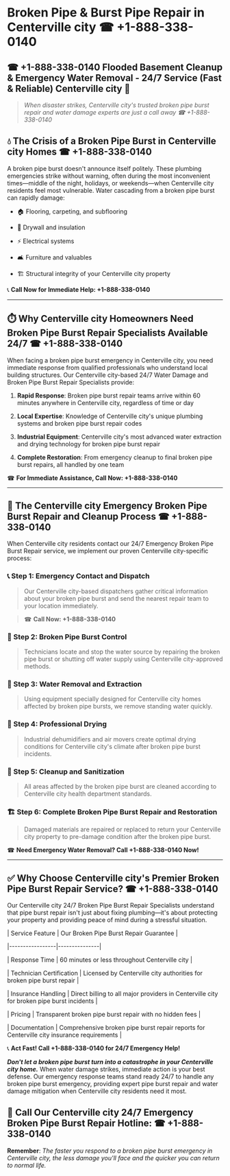 # Broken Pipe & Burst Pipe Repair in Centerville city ☎ +1-888-338-0140  
## ☎ +1-888-338-0140 Flooded Basement Cleanup & Emergency Water Removal - 24/7 Service (Fast & Reliable) Centerville city 🚨  

> *When disaster strikes, Centerville city's trusted broken pipe burst repair and water damage experts are just a call away ☎ +1-888-338-0140*  

## 💧 The Crisis of a Broken Pipe Burst in Centerville city Homes ☎ +1-888-338-0140  

A broken pipe burst doesn't announce itself politely. These plumbing emergencies strike without warning, often during the most inconvenient times—middle of the night, holidays, or weekends—when Centerville city residents feel most vulnerable. Water cascading from a broken pipe burst can rapidly damage:  

* 🏠 Flooring, carpeting, and subflooring  
* 🧱 Drywall and insulation  
* ⚡ Electrical systems  
* 🛋️ Furniture and valuables  
* 🏗️ Structural integrity of your Centerville city property  

📞 **Call Now for Immediate Help: +1-888-338-0140**  

---  

## ⏱️ Why Centerville city Homeowners Need Broken Pipe Burst Repair Specialists Available 24/7 ☎ +1-888-338-0140  

When facing a broken pipe burst emergency in Centerville city, you need immediate response from qualified professionals who understand local building structures. Our Centerville city-based 24/7 Water Damage and Broken Pipe Burst Repair Specialists provide:  

1. **Rapid Response**: Broken pipe burst repair teams arrive within 60 minutes anywhere in Centerville city, regardless of time or day  
2. **Local Expertise**: Knowledge of Centerville city's unique plumbing systems and broken pipe burst repair codes  
3. **Industrial Equipment**: Centerville city's most advanced water extraction and drying technology for broken pipe burst repair  
4. **Complete Restoration**: From emergency cleanup to final broken pipe burst repairs, all handled by one team  

☎ **For Immediate Assistance, Call Now: +1-888-338-0140**  

---  

## 🔧 The Centerville city Emergency Broken Pipe Burst Repair and Cleanup Process ☎ +1-888-338-0140  

When Centerville city residents contact our 24/7 Emergency Broken Pipe Burst Repair service, we implement our proven Centerville city-specific process:  

### 📞 Step 1: Emergency Contact and Dispatch  
> Our Centerville city-based dispatchers gather critical information about your broken pipe burst and send the nearest repair team to your location immediately.  
> ☎ **Call Now: +1-888-338-0140**  

### 🚿 Step 2: Broken Pipe Burst Control  
> Technicians locate and stop the water source by repairing the broken pipe burst or shutting off water supply using Centerville city-approved methods.  

### 🌊 Step 3: Water Removal and Extraction  
> Using equipment specially designed for Centerville city homes affected by broken pipe bursts, we remove standing water quickly.  

### 💨 Step 4: Professional Drying  
> Industrial dehumidifiers and air movers create optimal drying conditions for Centerville city's climate after broken pipe burst incidents.  

### 🧼 Step 5: Cleanup and Sanitization  
> All areas affected by the broken pipe burst are cleaned according to Centerville city health department standards.  

### 🏗️ Step 6: Complete Broken Pipe Burst Repair and Restoration  
> Damaged materials are repaired or replaced to return your Centerville city property to pre-damage condition after the broken pipe burst.  

☎ **Need Emergency Water Removal? Call +1-888-338-0140 Now!**  

---  

## ✅ Why Choose Centerville city's Premier Broken Pipe Burst Repair Service? ☎ +1-888-338-0140  

Our Centerville city 24/7 Broken Pipe Burst Repair Specialists understand that pipe burst repair isn't just about fixing plumbing—it's about protecting your property and providing peace of mind during a stressful situation.  

| Service Feature | Our Broken Pipe Burst Repair Guarantee |  
|-----------------|---------------|  
| Response Time | 60 minutes or less throughout Centerville city |  
| Technician Certification | Licensed by Centerville city authorities for broken pipe burst repair |  
| Insurance Handling | Direct billing to all major providers in Centerville city for broken pipe burst incidents |  
| Pricing | Transparent broken pipe burst repair with no hidden fees |  
| Documentation | Comprehensive broken pipe burst repair reports for Centerville city insurance requirements |  

📞 **Act Fast! Call +1-888-338-0140 for 24/7 Emergency Help!**  

***Don't let a broken pipe burst turn into a catastrophe in your Centerville city home.*** When water damage strikes, immediate action is your best defense. Our emergency response teams stand ready 24/7 to handle any broken pipe burst emergency, providing expert pipe burst repair and water damage mitigation when Centerville city residents need it most.  

## 📱 Call Our Centerville city 24/7 Emergency Broken Pipe Burst Repair Hotline: ☎ +1-888-338-0140  

**Remember**: *The faster you respond to a broken pipe burst emergency in Centerville city, the less damage you'll face and the quicker you can return to normal life.*